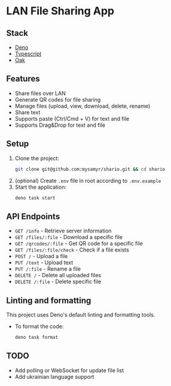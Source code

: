 # LAN File Sharing App

## Stack

- [Deno](https://deno.com/)
- [Typescript](https://www.typescriptlang.org/)
- [Oak](https://oakserver.org/)

## Features

- Share files over LAN
- Generate QR codes for file sharing
- Manage files (upload, view, download, delete, rename)
- Share text
- Supports paste (Ctrl/Cmd + V) for text and file
- Supports Drag&Drop for text and file

## Setup

1. Clone the project:
   ```sh
   git clone git@github.com:mysamyr/shario.git && cd shario
   ```
2. (optional) Create `.env` file in root according to `.env.example`
3. Start the application:
   ```sh
   deno task start
   ```

## API Endpoints

- `GET /info` - Retrieve server information
- `GET /files/:file` - Download a specific file
- `GET /qrcodes/:file` - Get QR code for a specific file
- `GET /files/:file/check` - Check if a file exists
- `POST /` - Upload a file
- `PUT /text` - Upload text
- `PUT /:file` - Rename a file
- `DELETE /` - Delete all uploaded files
- `DELETE /:file` - Delete specific file

## Linting and formatting

This project uses Deno's default linting and formatting tools.

- To format the code:
  ```sh
  deno task format
  ```

## TODO

- Add polling or WebSocket for update file list
- Add ukrainian language support
